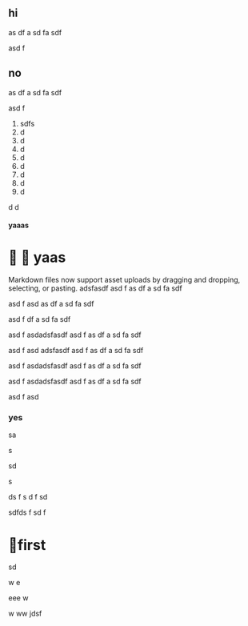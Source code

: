 ## hi

as
df
a
sd
fa
sdf

asd
f
## no


as
df
a
sd
fa
sdf

asd
f
1. sdfs
2. d
3. d
4. d
5. d
6. d
7. d
8. d
9. d

d
d
#### yaaas 
# 🌙 🌇 yaas 
Markdown files now support asset uploads by dragging and dropping, selecting, or pasting.
adsfasdf
asd
f
as
df
a
sd
fa
sdf

asd
f
asd
as
df
a
sd
fa
sdf

asd
f
df
a
sd
fa
sdf

asd
f
asdadsfasdf
asd
f
as
df
a
sd
fa
sdf

asd
f
asd
adsfasdf
asd
f
as
df
a
sd
fa
sdf

asd
f
asdadsfasdf
asd
f
as
df
a
sd
fa
sdf

asd
f
asdadsfasdf
asd
f
as
df
a
sd
fa
sdf

asd
f
asd
### yes
sa

s

sd

s

ds
f
s
d
f
sd


sdfds
f
sd
f

# 🥇first 
sd

w
e

eee
w

w
ww
jdsf
